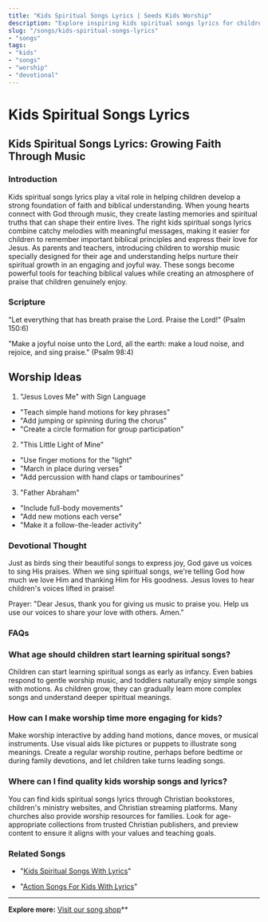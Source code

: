 ```yaml
---
title: "Kids Spiritual Songs Lyrics | Seeds Kids Worship"
description: "Explore inspiring kids spiritual songs lyrics for children's worship and faith development. Biblical music resources for families and ministry."
slug: "/songs/kids-spiritual-songs-lyrics"
- "songs"
tags:
- "kids"
- "songs"
- "worship"
- "devotional"
---
```


# Kids Spiritual Songs Lyrics

## Kids Spiritual Songs Lyrics: Growing Faith Through Music

### Introduction
Kids spiritual songs lyrics play a vital role in helping children develop a strong foundation of faith and biblical understanding. When young hearts connect with God through music, they create lasting memories and spiritual truths that can shape their entire lives. The right kids spiritual songs lyrics combine catchy melodies with meaningful messages, making it easier for children to remember important biblical principles and express their love for Jesus. As parents and teachers, introducing children to worship music specially designed for their age and understanding helps nurture their spiritual growth in an engaging and joyful way. These songs become powerful tools for teaching biblical values while creating an atmosphere of praise that children genuinely enjoy.

### Scripture
"Let everything that has breath praise the Lord. Praise the Lord!" (Psalm 150:6)

"Make a joyful noise unto the Lord, all the earth: make a loud noise, and rejoice, and sing praise." (Psalm 98:4)

## Worship Ideas
1. "Jesus Loves Me" with Sign Language
- "Teach simple hand motions for key phrases"
- "Add jumping or spinning during the chorus"
- "Create a circle formation for group participation"

2. "This Little Light of Mine"
- "Use finger motions for the "light"
- "March in place during verses"
- "Add percussion with hand claps or tambourines"

3. "Father Abraham"
- "Include full-body movements"
- "Add new motions each verse"
- "Make it a follow-the-leader activity"

### Devotional Thought
Just as birds sing their beautiful songs to express joy, God gave us voices to sing His praises. When we sing spiritual songs, we're telling God how much we love Him and thanking Him for His goodness. Jesus loves to hear children's voices lifted in praise!

Prayer: "Dear Jesus, thank you for giving us music to praise you. Help us use our voices to share your love with others. Amen."

### FAQs

### What age should children start learning spiritual songs?
Children can start learning spiritual songs as early as infancy. Even babies respond to gentle worship music, and toddlers naturally enjoy simple songs with motions. As children grow, they can gradually learn more complex songs and understand deeper spiritual meanings.

### How can I make worship time more engaging for kids?
Make worship interactive by adding hand motions, dance moves, or musical instruments. Use visual aids like pictures or puppets to illustrate song meanings. Create a regular worship routine, perhaps before bedtime or during family devotions, and let children take turns leading songs.

### Where can I find quality kids worship songs and lyrics?
You can find kids spiritual songs lyrics through Christian bookstores, children's ministry websites, and Christian streaming platforms. Many churches also provide worship resources for families. Look for age-appropriate collections from trusted Christian publishers, and preview content to ensure it aligns with your values and teaching goals.

### Related Songs

- "[Kids Spiritual Songs With Lyrics](/songs/kids-spiritual-songs-with-lyrics/)"

- "[Action Songs For Kids With Lyrics](/songs/action-songs-for-kids-with-lyrics/)"

---

**Explore more:** [Visit our song shop](https://seedskidsworship.com/shop)**

<!-- Schema Markup -->
<script type="application/ld+json">
{
  "@context": "https://schema.org",
  "@type": "MusicRecording",
  "name": "Kids Spiritual Songs Lyrics",
  "byArtist": {
    "@type": "MusicGroup",
    "name": "Seeds Kids Worship"
  },
  "isFamilyFriendly": true,
  "url": "https://seedskidsworship.com/songs/kids-spiritual-songs-lyrics/"
}
</script>